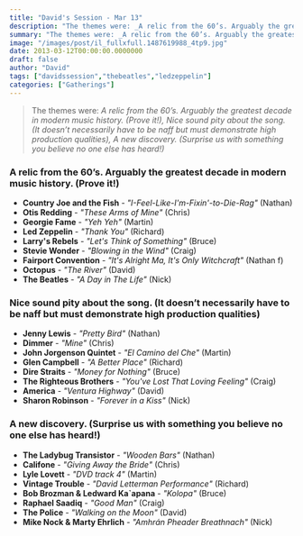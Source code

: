 ```yaml
---
title: "David's Session - Mar 13"
description: "The themes were: _A relic from the 60’s. Arguably the greatest decade in modern music history. (Prove it!), Nice sound pity about the song. (It doesn’t necessarily have to be naff but must demonstrate high production qualities), A new discovery. (Surprise us with something you believe no one else has heard!)_"
summary: "The themes were: _A relic from the 60’s. Arguably the greatest decade in modern music history. (Prove it!), Nice sound pity about the song. (It doesn’t necessarily have to be naff but must demonstrate high production qualities), A new discovery. (Surprise us with something you believe no one else has heard!)_"
image: "/images/post/il_fullxfull.1487619988_4tp9.jpg"
date: 2013-03-12T00:00:00.0000000
draft: false
author: "David"
tags: ["davidssession","thebeatles","ledzeppelin"]
categories: ["Gatherings"]
---
```

> The themes were: _A relic from the 60’s. Arguably the greatest decade in modern music history. (Prove it!), Nice sound pity about the song. (It doesn’t necessarily have to be naff but must demonstrate high production qualities), A new discovery. (Surprise us with something you believe no one else has heard!)_
### A relic from the 60’s. Arguably the greatest decade in modern music history. (Prove it!)
- **Country Joe and the Fish** - _"I-Feel-Like-I'm-Fixin'-to-Die-Rag"_ (Nathan)
- **Otis Redding** - _"These Arms of Mine"_ (Chris)
- **Georgie Fame** - _"Yeh Yeh"_ (Martin)
- **Led Zeppelin** - _"Thank You"_ (Richard)
- **Larry's Rebels** - _"Let's Think of Something"_ (Bruce)
- **Stevie Wonder** - _"Blowing in the Wind"_ (Craig)
- **Fairport Convention** - _"It's Alright Ma, It's Only Witchcraft"_ (Nathan f)
- **Octopus** - _"The River"_ (David)
- **The Beatles** - _"A Day in The Life"_ (Nick)
### Nice sound pity about the song. (It doesn’t necessarily have to be naff but must demonstrate high production qualities)
- **Jenny Lewis** - _"Pretty Bird"_ (Nathan)
- **Dimmer** - _"Mine"_ (Chris)
- **John Jorgenson Quintet** - _"El Camino del Che"_ (Martin)
- **Glen Campbell** - _"A Better Place"_ (Richard)
- **Dire Straits** - _"Money for Nothing"_ (Bruce)
- **The Righteous Brothers** - _"You've Lost That Loving Feeling"_ (Craig)
- **America** - _"Ventura Highway"_ (David)
- **Sharon Robinson** - _"Forever in a Kiss"_ (Nick)
### A new discovery. (Surprise us with something you believe no one else has heard!)
- **The Ladybug Transistor** - _"Wooden Bars"_ (Nathan)
- **Califone** - _"Giving Away the Bride"_ (Chris)
- **Lyle Lovett** - _"DVD track 4"_ (Martin)
- **Vintage Trouble** - _"David Letterman Performance"_ (Richard)
- **Bob Brozman & Ledward Ka`apana** - _"Kolopa"_ (Bruce)
- **Raphael Saadiq** - _"Good Man"_ (Craig)
- **The Police** - _"Walking on the Moon"_ (David)
- **Mike Nock & Marty Ehrlich** - _"Amhrán Pheader Breathnach"_ (Nick)
